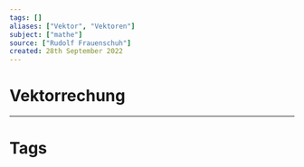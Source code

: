 ```yaml
---
tags: []
aliases: ["Vektor", "Vektoren"]
subject: ["mathe"]
source: ["Rudolf Frauenschuh"]
created: 28th September 2022
---
```


# Vektorrechung

---
# Tags
